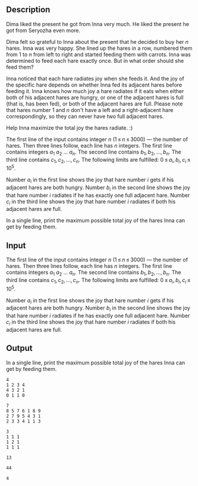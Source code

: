 ## Description

<div><p>Dima liked the present he got from Inna very much. He liked the present he got from Seryozha even more. </p><p>Dima felt so grateful to Inna about the present that he decided to buy her <span class="tex-span"><i>n</i></span> hares. Inna was very happy. She lined up the hares in a row, numbered them from 1 to <span class="tex-span"><i>n</i></span> from left to right and started feeding them with carrots. Inna was determined to feed each hare exactly once. But in what order should she feed them?</p><p>Inna noticed that each hare radiates joy when she feeds it. And the joy of the specific hare depends on whether Inna fed its adjacent hares before feeding it. Inna knows how much joy a hare radiates if it eats when either both of his adjacent hares are hungry, or one of the adjacent hares is full (that is, has been fed), or both of the adjacent hares are full. Please note that hares number 1 and <span class="tex-span"><i>n</i></span> don't have a left and a right-adjacent hare correspondingly, so they can never have two full adjacent hares.</p><p>Help Inna maximize the total joy the hares radiate. :)</p></div><div class="input-specification"><p>The first line of the input contains integer <span class="tex-span"><i>n</i></span> <span class="tex-span">(1 ≤ <i>n</i> ≤ 3000)</span> — the number of hares. Then three lines follow, each line has <span class="tex-span"><i>n</i></span> integers. The first line contains integers <span class="tex-span"><i>a</i><sub class="lower-index">1</sub></span> <span class="tex-span"><i>a</i><sub class="lower-index">2</sub></span> <span class="tex-span">...</span> <span class="tex-span"><i>a</i><sub class="lower-index"><i>n</i></sub></span>. The second line contains <span class="tex-span"><i>b</i><sub class="lower-index">1</sub>, <i>b</i><sub class="lower-index">2</sub>, ..., <i>b</i><sub class="lower-index"><i>n</i></sub></span>. The third line contains <span class="tex-span"><i>c</i><sub class="lower-index">1</sub>, <i>c</i><sub class="lower-index">2</sub>, ..., <i>c</i><sub class="lower-index"><i>n</i></sub></span>. The following limits are fulfilled: <span class="tex-span">0 ≤ <i>a</i><sub class="lower-index"><i>i</i></sub>, <i>b</i><sub class="lower-index"><i>i</i></sub>, <i>c</i><sub class="lower-index"><i>i</i></sub> ≤ 10<sup class="upper-index">5</sup></span>.</p><p>Number <span class="tex-span"><i>a</i><sub class="lower-index"><i>i</i></sub></span> in the first line shows the joy that hare number <span class="tex-span"><i>i</i></span> gets if his adjacent hares are both hungry. Number <span class="tex-span"><i>b</i><sub class="lower-index"><i>i</i></sub></span> in the second line shows the joy that hare number <span class="tex-span"><i>i</i></span> radiates if he has exactly one full adjacent hare. Number <span class="tex-span"><i>с</i><sub class="lower-index"><i>i</i></sub></span> in the third line shows the joy that hare number <span class="tex-span"><i>i</i></span> radiates if both his adjacent hares are full.</p></div><div class="output-specification"><p>In a single line, print the maximum possible total joy of the hares Inna can get by feeding them.</p></div>

## Input

<p>The first line of the input contains integer <span class="tex-span"><i>n</i></span> <span class="tex-span">(1 ≤ <i>n</i> ≤ 3000)</span> — the number of hares. Then three lines follow, each line has <span class="tex-span"><i>n</i></span> integers. The first line contains integers <span class="tex-span"><i>a</i><sub class="lower-index">1</sub></span> <span class="tex-span"><i>a</i><sub class="lower-index">2</sub></span> <span class="tex-span">...</span> <span class="tex-span"><i>a</i><sub class="lower-index"><i>n</i></sub></span>. The second line contains <span class="tex-span"><i>b</i><sub class="lower-index">1</sub>, <i>b</i><sub class="lower-index">2</sub>, ..., <i>b</i><sub class="lower-index"><i>n</i></sub></span>. The third line contains <span class="tex-span"><i>c</i><sub class="lower-index">1</sub>, <i>c</i><sub class="lower-index">2</sub>, ..., <i>c</i><sub class="lower-index"><i>n</i></sub></span>. The following limits are fulfilled: <span class="tex-span">0 ≤ <i>a</i><sub class="lower-index"><i>i</i></sub>, <i>b</i><sub class="lower-index"><i>i</i></sub>, <i>c</i><sub class="lower-index"><i>i</i></sub> ≤ 10<sup class="upper-index">5</sup></span>.</p><p>Number <span class="tex-span"><i>a</i><sub class="lower-index"><i>i</i></sub></span> in the first line shows the joy that hare number <span class="tex-span"><i>i</i></span> gets if his adjacent hares are both hungry. Number <span class="tex-span"><i>b</i><sub class="lower-index"><i>i</i></sub></span> in the second line shows the joy that hare number <span class="tex-span"><i>i</i></span> radiates if he has exactly one full adjacent hare. Number <span class="tex-span"><i>с</i><sub class="lower-index"><i>i</i></sub></span> in the third line shows the joy that hare number <span class="tex-span"><i>i</i></span> radiates if both his adjacent hares are full.</p>

## Output

<p>In a single line, print the maximum possible total joy of the hares Inna can get by feeding them.</p>





```input1
4
1 2 3 4
4 3 2 1
0 1 1 0

```




```input2
7
8 5 7 6 1 8 9
2 7 9 5 4 3 1
2 3 3 4 1 1 3

```




```input3
3
1 1 1
1 2 1
1 1 1

```




```output1
13

```




```output2
44

```




```output3
4

```


